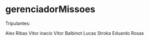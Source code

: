 # gerenciadorMissoes

Tripulantes:

Alex Ribas
Vitor inacio
Vitor Balbinot
Lucas Stroka
Eduardo Rosas